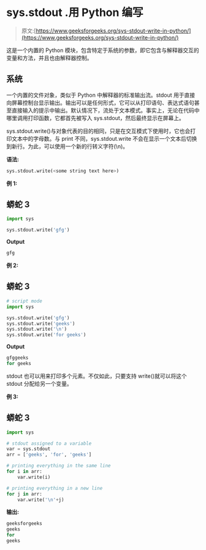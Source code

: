# sys.stdout .用 Python 编写

> 原文:[https://www.geeksforgeeks.org/sys-stdout-write-in-python/](https://www.geeksforgeeks.org/sys-stdout-write-in-python/)

这是一个内置的 Python 模块，包含特定于系统的参数，即它包含与解释器交互的变量和方法，并且也由解释器控制。

## **系统**

一个内置的文件对象，类似于 Python 中解释器的标准输出流。stdout 用于直接向屏幕控制台显示输出。输出可以是任何形式，它可以从打印语句、表达式语句甚至直接输入的提示中输出。默认情况下，流处于文本模式。事实上，无论在代码中哪里调用打印函数，它都首先被写入 sys.stdout，然后最终显示在屏幕上。

sys.stdout.write()与对象代表的目的相同，只是在交互模式下使用时，它也会打印文本中的字母数。与 print 不同，sys.stdout.write 不会在显示一个文本后切换到新行。为此，可以使用一个新的行转义字符(\n)。

**语法:**

```py
sys.stdout.write(<some string text here>)

```

**例 1:**

## 蟒蛇 3

```py
import sys

sys.stdout.write('gfg')
```

**Output**

```py
gfg
```

**例 2:**

## 蟒蛇 3

```py
# script mode
import sys

sys.stdout.write('gfg')
sys.stdout.write('geeks')
sys.stdout.write('\n')
sys.stdout.write('for geeks')
```

**Output**

```py
gfggeeks
for geeks
```

stdout 也可以用来打印多个元素。不仅如此，只要支持 write()就可以将这个 stdout 分配给另一个变量。

**例 3:**

## 蟒蛇 3

```py
import sys

# stdout assigned to a variable
var = sys.stdout
arr = ['geeks', 'for', 'geeks']

# printing everything in the same line
for i in arr:
    var.write(i)

# printing everything in a new line
for j in arr:
    var.write('\n'+j)
```

**输出:**

```py
geeksforgeeks
geeks
for
geeks

```